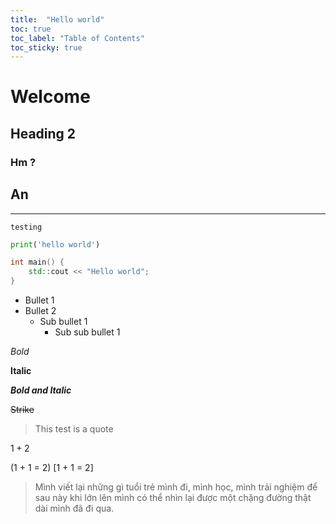 ```yaml
---
title:  "Hello world"
toc: true
toc_label: "Table of Contents"
toc_sticky: true
---
```


# Welcome

## Heading 2

### Hm ?

## An

---



`testing`

```python
print('hello world')
```

```cpp
int main() {
    std::cout << "Hello world";
}
```

- Bullet 1
- Bullet 2
  - Sub bullet 1
    - Sub sub bullet 1

*Bold* 

**Italic**


***Bold and Italic***

~~Strike~~

> This test is a quote



$1 + 2$

\(1 + 1 = 2\)
\[1 + 1 = 2\]


> Mình viết lại những gì tuổi trẻ mình đi, mình học, mình trải nghiệm để sau này khi lớn lên mình có thể nhìn lại được một chặng đường thật dài mình đã đi qua.

